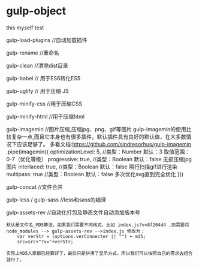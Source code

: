 # gulp-object
this myself test

gulp-load-plugins   //自动加载插件

gulp-rename    //重命名

gulp-clean		  //清除dist目录

gulp-babel        // 用于ES6转化ES5

gulp-uglify       // 用于压缩 JS

gulp-minify-css   //用于压缩CSS

gulp-minify-html  //用于压缩html

gulp-imagemin   //图片压缩,压缩jpg、png、gif等图片
	gulp-imagemin的使用比较复杂一点,而且它本身也有很多插件，默认插件具有良好的默认值，在大多数情况下应该足够了。
	多看文档:https://github.com/sindresorhus/gulp-imagemin
		.pipe(imagemin({
            optimizationLevel: 5, //类型：Number  默认：3  取值范围：0-7（优化等级）
            progressive: true, //类型：Boolean 默认：false 无损压缩jpg图片
            interlaced: true, //类型：Boolean 默认：false 隔行扫描gif进行渲染
            multipass: true //类型：Boolean 默认：false 多次优化svg直到完全优化
        }))

gulp-concat   //文件合并

gulp-less  /  gulp-sass    //less和sass的编译

gulp-assets-rev    //自动化打包及静态文件自动添加版本号

	默认是文件名_MD5算法，如果我们需要不同格式，比如 index.js?v=8f204d4 ,则需要将node_modules --> gulp-assets-rev -->index.js 修改为：
		var verStr = (options.verConnecter || "") + md5;
		src=src+"?v="+verStr;
		
	实际上MD5人家都已经算好了，最后只是拼凑了显示方式，所以我们可以按照自己的需求去组合就行了。

